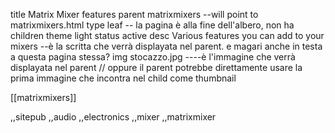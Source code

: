 title Matrix Mixer features
parent matrixmixers --will point to matrixmixers.html
type leaf -- la pagina è alla fine dell'albero, non ha children
theme light
status active
desc Various features you can add to your mixers --è la scritta che verrà displayata nel parent. e magari anche in testa a questa pagina stessa?
img stocazzo.jpg ----è l'immagine che verrà displayata nel parent // oppure il parent potrebbe direttamente usare la prima immagine che incontra nel child come thumbnail

[[matrixmixers]]

,,sitepub
,,audio
,,electronics
,,mixer
,,matrixmixer

